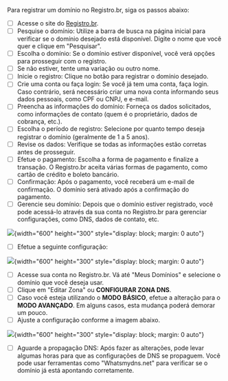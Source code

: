 Para registrar um domínio no Registro.br, siga os passos abaixo:

- [ ] Acesse o site do [Registro.br](https://registro.br/).
- [ ] Pesquise o domínio: Utilize a barra de busca na página inicial para verificar se o domínio desejado está disponível. Digite o nome que você quer e clique em "Pesquisar".
- [ ] Escolha o domínio: Se o domínio estiver disponível, você verá opções para prosseguir com o registro.
- [ ] Se não estiver, tente uma variação ou outro nome.
- [ ] Inicie o registro: Clique no botão para registrar o domínio desejado.
- [ ] Crie uma conta ou faça login: Se você já tem uma conta, faça login. Caso contrário, será necessário criar uma nova conta informando seus dados pessoais, como CPF ou CNPJ, e e-mail.
- [ ] Preencha as informações do domínio: Forneça os dados solicitados, como informações de contato (quem é o proprietário, dados de cobrança, etc.).
- [ ] Escolha o período de registro: Selecione por quanto tempo deseja registrar o domínio (geralmente de 1 a 5 anos).
- [ ] Revise os dados: Verifique se todas as informações estão corretas antes de prosseguir.
- [ ] Efetue o pagamento: Escolha a forma de pagamento e finalize a transação. O Registro.br aceita várias formas de pagamento, como cartão de crédito e boleto bancário.
- [ ] Confirmação: Após o pagamento, você receberá um e-mail de confirmação. O domínio será ativado após a confirmação do pagamento.
- [ ] Gerencie seu domínio: Depois que o domínio estiver registrado, você pode acessá-lo através da sua conta no Registro.br para gerenciar configurações, como DNS, dados de contato, etc.

![](../img/registro-dominio-001.png){width="600" height="300" style="display: block; margin: 0 auto"}

- [ ] Efetue a seguinte configuração:

![](../img/registro-dominio-002.png){width="600" height="300" style="display: block; margin: 0 auto"}

- [ ] Acesse sua conta no Registro.br. Vá até "Meus Domínios" e selecione o domínio que você deseja usar.
- [ ] Clique em "Editar Zona" ou **CONFIGURAR ZONA DNS**.
- [ ] Caso você esteja utilizando o **MODO BÁSICO**, efetue a alteração para o **MODO AVANÇADO**. Em alguns casos, esta mudança poderá demorar um pouco.
- [ ] Ajuste a configuração conforme a imagem abaixo.

![](../img/registro-dominio-003.png){width="600" height="300" style="display: block; margin: 0 auto"}

- [ ] Aguarde a propagação DNS: Após fazer as alterações, pode levar algumas horas para que as configurações de DNS se propaguem. Você pode usar ferramentas como "Whatsmydns.net" para verificar se o domínio já está apontando corretamente.
